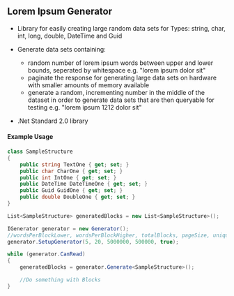 ## Lorem Ipsum Generator
* Library for easily creating large random data sets for Types: string, char, int, long, double, DateTime and Guid

* Generate data sets containing:
  * random number of lorem ipsum words between upper and lower bounds, seperated by whitespace e.g. "lorem ipsum dolor sit"
  * paginate the response for generating large data sets on hardware with smaller amounts of memory available
  * generate a random, incrementing number in the middle of the dataset in order to generate data sets that are then queryable for testing e.g. "lorem ipsum 1212 dolor sit"

* .Net Standard 2.0 library

#### Example Usage
```cs
class SampleStructure
{
    public string TextOne { get; set; }
    public char CharOne { get; set; }
    public int IntOne { get; set; }
    public DateTime DateTimeOne { get; set; }
    public Guid GuidOne { get; set; }
    public double DoubleOne { get; set; }
}

List<SampleStructure> generatedBlocks = new List<SampleStructure>();

IGenerator generator = new Generator();
//wordsPerBlockLower, wordsPerBlockHigher, totalBlocks, pageSize, uniqueWords
generator.SetupGenerator(5, 20, 5000000, 500000, true); 

while (generator.CanRead)
{
    generatedBlocks = generator.Generate<SampleStructure>();

    //Do something with Blocks
}
```
